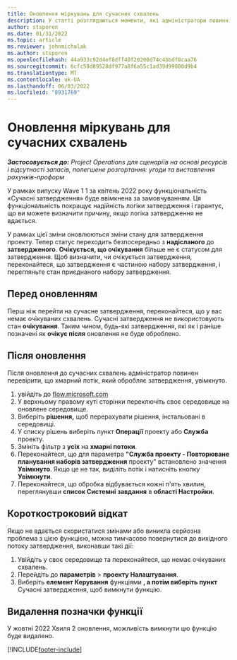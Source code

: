 ```yaml
---
title: Оновлення міркувань для сучасних схвалень
description: У статті розглядаються моменти, які адміністратори повинні враховувати, коли вони вмикають функції "Сучасні затвердження".
author: stsporen
ms.date: 01/31/2022
ms.topic: article
ms.reviewer: johnmichalak
ms.author: stsporen
ms.openlocfilehash: 44a933c92d4ef8dff40f20200d74c4bbdf8caa76
ms.sourcegitcommit: 6cfc50d89528df977a8f6a55c1ad39d99800d9b4
ms.translationtype: MT
ms.contentlocale: uk-UA
ms.lasthandoff: 06/03/2022
ms.locfileid: "8931769"
---
```

# <a name="upgrade-considerations-for-modern-approvals"></a>Оновлення міркувань для сучасних схвалень 

_**Застосовується до:** Project Operations для сценаріїв на основі ресурсів і відсутності запасів, полегшене розгортання: угоди та виставлення рахунків-проформ_

У рамках випуску Wave 1 1 за квітень 2022 року функціональність «Сучасні затвердження» буде ввімкнена за замовчуванням. Ця функціональність покращує надійність логіки затвердження і гарантує, що ви можете визначити причину, якщо логіка затвердження не вдається.

У рамках цієї зміни оновлюються зміни стану для затвердження проекту. Тепер статус переходить безпосередньо з **надісланого** до **затвердженого**. **Очікується, що очікування** більше не є статусом для затвердження. Щоб визначити, чи очікується затвердження, переконайтеся, що затвердження є частиною набору затвердження, і перегляньте стан приєднаного набору затвердження.

## <a name="before-you-upgrade"></a>Перед оновленням

Перш ніж перейти на сучасне затвердження, переконайтеся, що у вас немає очікуваних схвалень. Сучасні затвердження не використовують стан **очікування**. Таким чином, будь-які затвердження, які як і раніше позначені як **очікує після** оновлення не буде оброблено.

## <a name="after-you-upgrade"></a>Після оновлення

Після оновлення до сучасних схвалень адміністратор повинен перевірити, що хмарний потік, який обробляє затвердження, увімкнуто.

1. увійдіть до [flow.microsoft.com](https://flow.microsoft.com)
2. У верхньому правому куті сторінки переключіть своє середовище на оновлене середовище.
3. Виберіть **рішення,** щоб перерахувати рішення, інстальовані в середовищі.
4. У списку рішень виберіть пункт **Операції** проекту або **Служба** проекту.
5. Змініть фільтр з **усіх** на **хмарні потоки**.
6. Переконайтеся, що для параметра **"Служба проекту - Повторюване планування наборів затвердження** проекту" встановлено значення **Увімкнуто**. Якщо це не так, виділіть потік і натисніть кнопку **Увімкнути**.
7. Переконайтеся, що обробка відбувається кожні п'ять хвилин, переглянувши **список Системні завдання** в **області Настройки**.

## <a name="short-term-rollback"></a>Короткостроковий відкат

Якщо не вдається скористатися змінами або виникла серйозна проблема з цією функцією, можна тимчасово повернутися до вихідного потоку затвердження, виконавши такі дії:
1. Увійдіть у своє середовище та переконайтеся, що немає очікуваних схвалень.
2. Перейдіть до **параметрів** > **проекту Налаштування**.
3. Виберіть **елемент Керування** функціями **, а потім виберіть пункт** Сучасні затвердження, щоб вимкнути функцію.

## <a name="removing-the-feature-flag"></a>Видалення позначки функції

У жовтні 2022 Хвиля 2 оновлення, можливість вимкнути цю функцію буде видалено.

[!INCLUDE[footer-include](../includes/footer-banner.md)]
